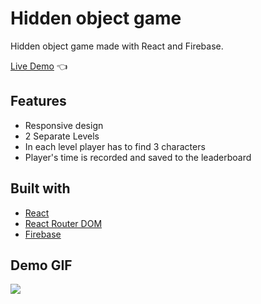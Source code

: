 # Hidden object game

Hidden object game made with React and Firebase.

[Live Demo](https://igips.github.io/hidden-object-game/) :point_left:

## Features
* Responsive design
* 2 Separate Levels
* In each level player has to find 3 characters
* Player's time is recorded and saved to the leaderboard

## Built with
- [React](https://reactjs.org/)
- [React Router DOM](https://www.npmjs.com/package/react-router-dom)
- [Firebase](https://firebase.google.com/)

## Demo GIF

![](demoGif.gif)

